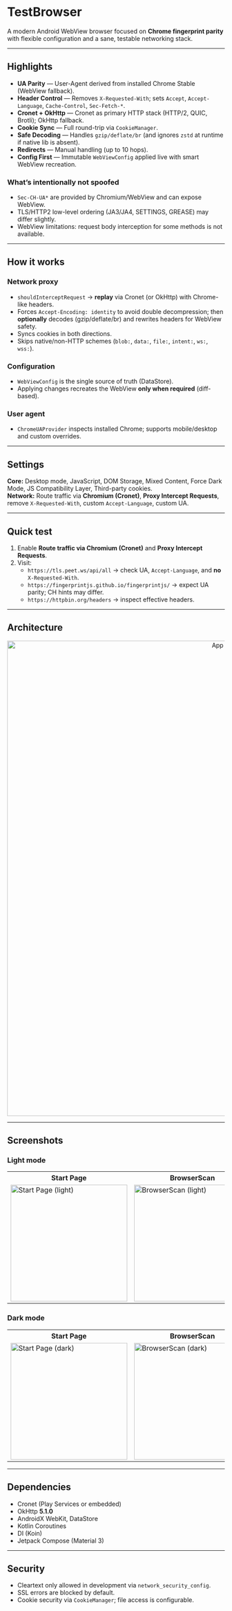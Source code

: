 # TestBrowser

A modern Android WebView browser focused on **Chrome fingerprint parity** with flexible configuration and a sane, testable networking stack.

---

## Highlights

- **UA Parity** — User-Agent derived from installed Chrome Stable (WebView fallback).  
- **Header Control** — Removes `X-Requested-With`; sets `Accept`, `Accept-Language`, `Cache-Control`, `Sec-Fetch-*`.  
- **Cronet + OkHttp** — Cronet as primary HTTP stack (HTTP/2, QUIC, Brotli); OkHttp fallback.  
- **Cookie Sync** — Full round-trip via `CookieManager`.  
- **Safe Decoding** — Handles `gzip/deflate/br` (and ignores `zstd` at runtime if native lib is absent).  
- **Redirects** — Manual handling (up to 10 hops).  
- **Config First** — Immutable `WebViewConfig` applied live with smart WebView recreation.

### What’s intentionally not spoofed
- `Sec-CH-UA*` are provided by Chromium/WebView and can expose WebView.
- TLS/HTTP2 low-level ordering (JA3/JA4, SETTINGS, GREASE) may differ slightly.
- WebView limitations: request body interception for some methods is not available.

---

## How it works

### Network proxy
- `shouldInterceptRequest` → **replay** via Cronet (or OkHttp) with Chrome-like headers.
- Forces `Accept-Encoding: identity` to avoid double decompression; then **optionally** decodes (gzip/deflate/br) and rewrites headers for WebView safety.
- Syncs cookies in both directions.
- Skips native/non-HTTP schemes (`blob:`, `data:`, `file:`, `intent:`, `ws:`, `wss:`).

### Configuration
- `WebViewConfig` is the single source of truth (DataStore).  
- Applying changes recreates the WebView **only when required** (diff-based).

### User agent
- `ChromeUAProvider` inspects installed Chrome; supports mobile/desktop and custom overrides.

---

## Settings

**Core:** Desktop mode, JavaScript, DOM Storage, Mixed Content, Force Dark Mode, JS Compatibility Layer, Third-party cookies.  
**Network:** Route traffic via **Chromium (Cronet)**, **Proxy Intercept Requests**, remove `X-Requested-With`, custom `Accept-Language`, custom UA.

---

## Quick test

1. Enable **Route traffic via Chromium (Cronet)** and **Proxy Intercept Requests**.  
2. Visit:
   - `https://tls.peet.ws/api/all` → check UA, `Accept-Language`, and **no** `X-Requested-With`.
   - `https://fingerprintjs.github.io/fingerprintjs/` → expect UA parity; CH hints may differ.
   - `https://httpbin.org/headers` → inspect effective headers.

---

## Architecture

<p align="center">
  <a href="https://github.com/user-attachments/assets/475a4a66-7393-4684-bd7d-0fb717195dae">
    <img src="https://github.com/user-attachments/assets/475a4a66-7393-4684-bd7d-0fb717195dae" alt="App architecture diagram" width="1100">
  </a>
</p>

---

## Screenshots

### Light mode
<table>
  <tr>
    <th>Start Page</th>
    <th>BrowserScan</th>
    <th>Advanced Settings</th>
  </tr>
  <tr>
    <td><img src="https://github.com/user-attachments/assets/47111eb4-6ac7-45ab-b8af-18bab93744c6" width="270" alt="Start Page (light)"></td>
    <td><img src="https://github.com/user-attachments/assets/ed20f2ac-b84e-4b16-98ed-25facbff05db" width="270" alt="BrowserScan (light)"></td>
    <td><img src="https://github.com/user-attachments/assets/03d9f351-e347-4045-8a20-7c3b56c6d6b3" width="270" alt="Advanced Settings (light)"></td>
  </tr>
</table>

### Dark mode
<table>
  <tr>
    <th>Start Page</th>
    <th>BrowserScan</th>
    <th>Advanced Settings</th>
  </tr>
  <tr>
    <td><img src="https://github.com/user-attachments/assets/b57fa9b1-c900-4cb8-a42d-ab782be0fedc" width="270" alt="Start Page (dark)"></td>
    <td><img src="https://github.com/user-attachments/assets/cefb7552-be74-4bd8-86b4-2b74faa62515" width="270" alt="BrowserScan (dark)"></td>
    <td><img src="https://github.com/user-attachments/assets/fac3462e-f8e9-46e4-a36d-a5bd14152095" width="270" alt="Advanced Settings (dark)"></td>
  </tr>
</table>

---

## Dependencies

- Cronet (Play Services or embedded)
- OkHttp **5.1.0**
- AndroidX WebKit, DataStore
- Kotlin Coroutines
- DI (Koin)
- Jetpack Compose (Material 3)

---

## Security

- Cleartext only allowed in development via `network_security_config`.
- SSL errors are blocked by default.
- Cookie security via `CookieManager`; file access is configurable.
